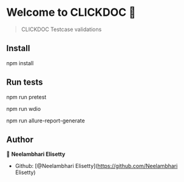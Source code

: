 # Welcome to CLICKDOC 👋

> CLICKDOC Testcase validations

## Install

npm install

## Run tests

npm run pretest

npm run wdio

npm run allure-report-generate

## Author

👤 **Neelambhari Elisetty**

* Github: [@Neelambhari Elisetty](https://github.com/Neelambhari Elisetty)
